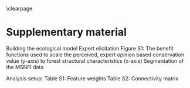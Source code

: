 \clearpage

# Supplementary material

Building the ecological model
Expert elicitation
Figure S1: The benefit functions used to scale the perceived, expert opinion based conservation value (y-axis) to forest structural characteristics (x-axis)
Segmentation of the MSNFI data

Analysis setup:
Table S1: Feature weights
Table S2: Connectivity matrix